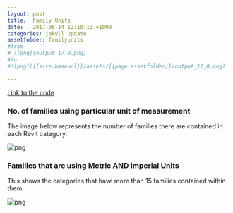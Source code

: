```yaml
---
layout: post
title:  Family Units
date:   2017-06-14 12:10:13 +1000
categories: jekyll update
assetfolder: familyunits
#from
# ![png](output_17_0.png)
#to
#![png]({{site.baseurl}}/assets/{{page.assetfolder}}/output_17_0.png)

---
```


[Link to the code][familyUnitsCode]

### No. of families using particular unit of measurement

The image below represents the number of families there are contained in each Revit category. 

![png]({{site.baseurl}}/assets/{{page.assetfolder}}/allUnits.png)

### Families that are using Metric AND imperial Units

This shows the categories that have more than 15 families contained within them. 

![png]({{site.baseurl}}/assets/{{page.assetfolder}}/categoryUnits.png)

[familyUnitsCode]: https://github.com/annisarivera/mastercontent/blob/master/working/Master%20Content.ipynb
